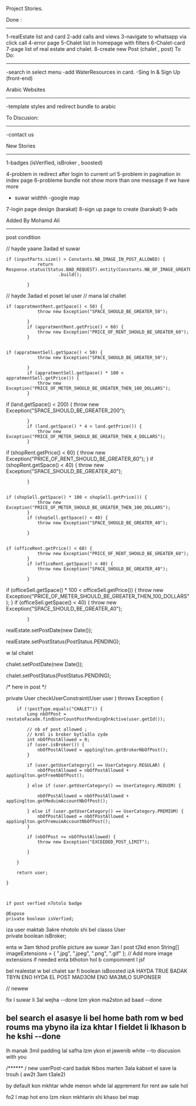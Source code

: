 Project Stories.


Done :
*****
1-realEstate list and card
2-add calls and views
3-navigate to whatsapp via click call
4-error page
5-Chalet list in homepage with filters
6-Chalet-card
7-page list of real estate and chalet.
8-create new Post (chalet , post)
To Do:
*****
-search in select menu
-add WaterResources in card.
-Sing In & Sign Up (front-end)

 
 
Arabic Websites
***************
-template styles and redirect bundle to arabic

To Discusion:
*************
-contact us


New Stories
***********
1-badges (isVerified, isBroker , boosted)


4-problem in redirect after login to current url
5-problem in pagination in index page
6-probleme bundle not show more than one message if we have more

- suwar widthh 
-google map



7-login page design (barakat) 
8-sign up page to create (barakat)
9-ads 
 
 
 
 
 
 
 
 
 
 
 Added By Mohamd Ali 
 **************
 
 post condition


// hayde yaane 3adad el suwar

	if (inputParts.size() > Constants.NB_IMAGE_IN_POST_ALLOWED) {
				return Response.status(Status.BAD_REQUEST).entity(Constants.NB_OF_IMAGE_GREATER_NUMBER_OF_IMAGE_ALLOWED)
						.build();

			}

// hayde 3adad el poset lal user
// mana lal challet





	if (appratmentRent.getSpace() < 50) {
				throw new Exception("SPACE_SHOULD_BE_GREATER_50");

			}
			if (appratmentRent.getPrice() < 60) {
				throw new Exception("PRICE_OF_RENT_SHOULD_BE_GREATER_60");
			}


	if (appratmentSell.getSpace() < 50) {
				throw new Exception("SPACE_SHOULD_BE_GREATER_50");

			}
			if (appratmentSell.getSpace() * 100 < appratmentSell.getPrice()) {
				throw new Exception("PRICE_OF_METER_SHOULD_BE_GREATER_THEN_100_DOLLARS");
			}





if (land.getSpace() < 200) {
				throw new Exception("SPACE_SHOULD_BE_GREATER_200");

			}
			if (land.getSpace() * 4 < land.getPrice()) {
				throw new Exception("PRICE_OF_METER_SHOULD_BE_GREATER_THEN_4_DOLLARS");
			}


if (shopRent.getPrice() < 60) {
				throw new Exception("PRICE_OF_RENT_SHOULD_BE_GREATER_60");
			}
			if (shopRent.getSpace() < 40) {
				throw new Exception("SPACE_SHOULD_BE_GREATER_40");

			}


	if (shopSell.getSpace() * 100 < shopSell.getPrice()) {
				throw new Exception("PRICE_OF_METER_SHOULD_BE_GREATER_THEN_100_DOLLARS");
			}
			if (shopSell.getSpace() < 40) {
				throw new Exception("SPACE_SHOULD_BE_GREATER_40");

			}


	if (officeRent.getPrice() < 60) {
				throw new Exception("PRICE_OF_RENT_SHOULD_BE_GREATER_60");
			}
			if (officeRent.getSpace() < 40) {
				throw new Exception("SPACE_SHOULD_BE_GREATER_40");

			}

if (officeSell.getSpace() * 100 < officeSell.getPrice()) {
				throw new Exception("PRICE_OF_METER_SHOULD_BE_GREATER_THEN_100_DOLLARS");
			}
			if (officeSell.getSpace() < 40) {
				throw new Exception("SPACE_SHOULD_BE_GREATER_40");

			}

realEstate.setPostDate(new Date());

realEstate.setPostStatus(PostStatus.PENDING);


w lal chalet 

chalet.setPostDate(new Date());

chalet.setPostStatus(PostStatus.PENDING);


/*
here in post */


private User checkUserConstraint(User user ) throws Exception {

		

		

		

		if (!postType.equals("CHALET")) {
			Long nbOfPost = restateFacade.findUserCountPostPendingOrActive(user.getId());

			// nb of post allowed ;
			// krml is broker bytla3lo zyde
			int nbOfPostAllowed = 0;
			if (user.isBroker()) {
				nbOfPostAllowed = appSinglton.getBrokerNbOfPost();
			}

			if (user.getUserCategory() == UserCategory.REGULAR) {
				nbOfPostAllowed = nbOfPostAllowed + appSinglton.getFreeNbOfPost();

			} else if (user.getUserCategory() == UserCategory.MEDUIM) {

				nbOfPostAllowed = nbOfPostAllowed + appSinglton.getMeduimAccountNbOfPost();

			} else if (user.getUserCategory() == UserCategory.PREMIUM) {
				nbOfPostAllowed = nbOfPostAllowed + appSinglton.getPremuimAccountNbOfPost();
			}

			if (nbOfPost >= nbOfPostAllowed) {
				throw new Exception("EXCEEDED_POST_LIMIT");

			}

		}

		return user;

	}
	
	
	
	if post verfied n7otolo badge 
	
	@Expose
	private boolean isVerfied;
	


iza user maktab 3akre nhotolo shi
bel classs User  
	private boolean isBroker;


enta w 3am tkhod profile picture aw suwar 3an l post t2kd enon 
		String[] imageExtensions = { ".jpg", ".jpeg", ".png", ".gif" }; // Add more image extensions if needed
 enta bthoton hol b compomnent l jsf 
 
 
 bel realestat w bel chalet
 sar fi boolean isBoosted izA HAYDA TRUE BADAK TBYN ENO HYDA EL POST MAD3OM ENO MA3MLO SUPONSER
 
 
 // newew
 
 fix l suwar li 3al wejha --done
lzm ykon ma2ston ad baad --done


bel  search el asasye li bel home bath rom w bed roums ma ybyno ila iza khtar l fieldet li lkhason b he kshi  --done
--
lh manak 3mil padding lal safha lzm ykon el jawenib white  --to discusion with you

 /******
/
new 
userPost-card badak tkbos marten 3ala kabset el save la  trouh ( aw2t 3am t3ale2)


by default kon mkhtar whde menon whde 
lal apprement for rent aw sale hol

fo2 l map hot eno lzm nkon mkhtarin shi khaso bel map 